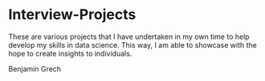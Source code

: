 # Interview-Projects
These are various projects that I have undertaken in my own time to help develop my skills in data science. This way, I am able to showcase with the hope to create insights  to individuals. 

Benjamin Grech
